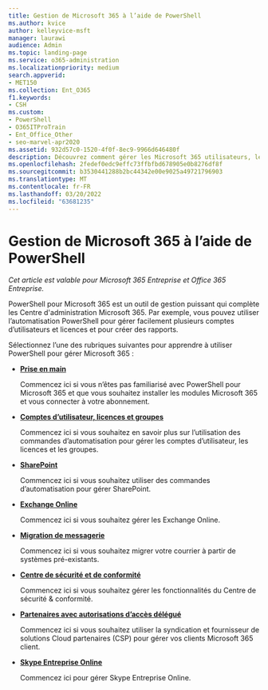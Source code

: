 ```yaml
---
title: Gestion de Microsoft 365 à l’aide de PowerShell
ms.author: kvice
author: kelleyvice-msft
manager: laurawi
audience: Admin
ms.topic: landing-page
ms.service: o365-administration
ms.localizationpriority: medium
search.appverid:
- MET150
ms.collection: Ent_O365
f1.keywords:
- CSH
ms.custom:
- PowerShell
- O365ITProTrain
- Ent_Office_Other
- seo-marvel-apr2020
ms.assetid: 932d57c0-1520-4f0f-8ec9-9966d646480f
description: Découvrez comment gérer les Microsoft 365 utilisateurs, les licences et les applications 365 avec PowerShell.
ms.openlocfilehash: 2fedef0edc9effc73ffbfbd678905e0b8276df8f
ms.sourcegitcommit: b3530441288b2bc44342e00e9025a49721796903
ms.translationtype: MT
ms.contentlocale: fr-FR
ms.lasthandoff: 03/20/2022
ms.locfileid: "63681235"
---
```

# <a name="manage-microsoft-365-with-powershell"></a>Gestion de Microsoft 365 à l’aide de PowerShell

*Cet article est valable pour Microsoft 365 Entreprise et Office 365 Entreprise.*

PowerShell pour Microsoft 365 est un outil de gestion puissant qui complète les Centre d'administration Microsoft 365. Par exemple, vous pouvez utiliser l’automatisation PowerShell pour gérer facilement plusieurs comptes d’utilisateurs et licences et pour créer des rapports.

Sélectionnez l’une des rubriques suivantes pour apprendre à utiliser PowerShell pour gérer Microsoft 365 :
  
- [**Prise en main**](getting-started-with-microsoft-365-powershell.md)

    Commencez ici si vous n’êtes pas familiarisé avec PowerShell pour Microsoft 365 et que vous souhaitez installer les modules Microsoft 365 et vous connecter à votre abonnement.

- [**Comptes d’utilisateur, licences et groupes**](manage-user-accounts-and-licenses-with-microsoft-365-powershell.md)

    Commencez ici si vous souhaitez en savoir plus sur l’utilisation des commandes d’automatisation pour gérer les comptes d’utilisateur, les licences et les groupes.

- [**SharePoint**](manage-sharepoint-online-with-microsoft-365-powershell.md)

    Commencez ici si vous souhaitez utiliser des commandes d’automatisation pour gérer SharePoint.

- [**Exchange Online**](/powershell/exchange/exchange-online-powershell)

    Commencez ici si vous souhaitez gérer les Exchange Online.

- [**Migration de messagerie**](use-powershell-for-email-migration-to-microsoft-365.md)

    Commencez ici si vous souhaitez migrer votre courrier à partir de systèmes pré-existants.

- [**Centre de sécurité et de conformité**](/powershell/exchange/scc-powershell)

    Commencez ici si vous souhaitez gérer les fonctionnalités du Centre de sécurité & conformité.

- [**Partenaires avec autorisations d’accès délégué**](manage-microsoft-365-with-windows-powershell-for-delegated-access-permissions-dap-p.md)

    Commencez ici si vous souhaitez utiliser la syndication et fournisseur de solutions Cloud partenaires (CSP) pour gérer vos clients Microsoft 365 client.

- [**Skype Entreprise Online**](manage-skype-for-business-online-with-microsoft-365-powershell.md)

    Commencez ici pour gérer Skype Entreprise Online.